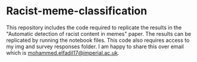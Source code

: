 # Racist-meme-classification

This repository includes the code required to replicate the results in the "Automatic detection of racist content in memes" paper. The results can be replicated by running the notebook files. This code also requires access to my img and survey responses folder. I am happy to share this over email which is mohammed.elfadil17@imperial.ac.uk. 
